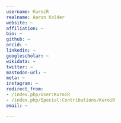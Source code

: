 ```yaml
---
username: KuroiR
realname: Aaron Kolder
website: ~
affiliation: ~
bio: ~
github: ~
orcid: ~
linkedin: ~
googlescholar: ~
wikidata: ~
twitter: ~
mastodon-url: ~
meta: ~
instagram: ~
redirect_from:
- /index.php/User:KuroiR
- /index.php/Special:Contributions/KuroiR
email: ~

---
```

